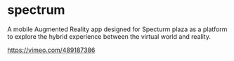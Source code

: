 # spectrum
A mobile Augmented Reality app designed for Specturm plaza as a platform to explore the hybrid experience between the virtual world and reality.

https://vimeo.com/489187386
